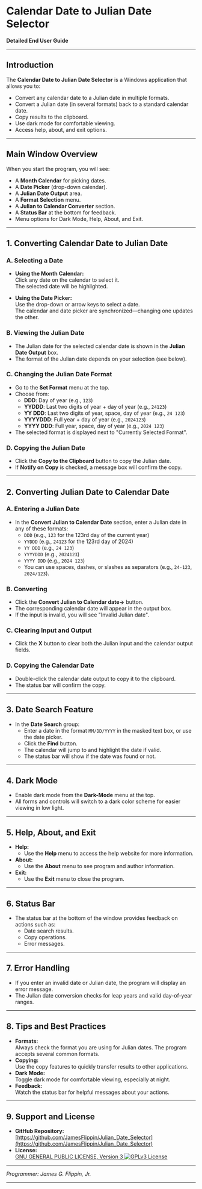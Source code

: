 # Calendar Date to Julian Date Selector

**Detailed End User Guide**

---

## Introduction

The **Calendar Date to Julian Date Selector** is a Windows application that allows you to:

- Convert any calendar date to a Julian date in multiple formats.
- Convert a Julian date (in several formats) back to a standard calendar date.
- Copy results to the clipboard.
- Use dark mode for comfortable viewing.
- Access help, about, and exit options.

---

## Main Window Overview

When you start the program, you will see:

- A **Month Calendar** for picking dates.
- A **Date Picker** (drop-down calendar).
- A **Julian Date Output** area.
- A **Format Selection** menu.
- A **Julian to Calendar Converter** section.
- A **Status Bar** at the bottom for feedback.
- Menu options for Dark Mode, Help, About, and Exit.

---

## 1. Converting Calendar Date to Julian Date

### A. Selecting a Date

- **Using the Month Calendar:**  
  Click any date on the calendar to select it.  
  The selected date will be highlighted.

- **Using the Date Picker:**  
  Use the drop-down or arrow keys to select a date.  
  The calendar and date picker are synchronized—changing one updates the other.

### B. Viewing the Julian Date

- The Julian date for the selected calendar date is shown in the **Julian Date Output** box.
- The format of the Julian date depends on your selection (see below).

### C. Changing the Julian Date Format

- Go to the **Set Format** menu at the top.
- Choose from:
  - **DDD**: Day of year (e.g., `123`)
  - **YYDDD**: Last two digits of year + day of year (e.g., `24123`)
  - **YY DDD**: Last two digits of year, space, day of year (e.g., `24 123`)
  - **YYYYDDD**: Full year + day of year (e.g., `2024123`)
  - **YYYY DDD**: Full year, space, day of year (e.g., `2024 123`)
- The selected format is displayed next to "Currently Selected Format".

### D. Copying the Julian Date

- Click the **Copy to the Clipboard** button to copy the Julian date.
- If **Notify on Copy** is checked, a message box will confirm the copy.

---

## 2. Converting Julian Date to Calendar Date

### A. Entering a Julian Date

- In the **Convert Julian to Calendar Date** section, enter a Julian date in any of these formats:
  - `DDD` (e.g., `123` for the 123rd day of the current year)
  - `YYDDD` (e.g., `24123` for the 123rd day of 2024)
  - `YY DDD` (e.g., `24 123`)
  - `YYYYDDD` (e.g., `2024123`)
  - `YYYY DDD` (e.g., `2024 123`)
  - You can use spaces, dashes, or slashes as separators (e.g., `24-123`, `2024/123`).

### B. Converting

- Click the **Convert Julian to Calendar date->** button.
- The corresponding calendar date will appear in the output box.
- If the input is invalid, you will see "Invalid Julian date".

### C. Clearing Input and Output

- Click the **X** button to clear both the Julian input and the calendar output fields.

### D. Copying the Calendar Date

- Double-click the calendar date output to copy it to the clipboard.
- The status bar will confirm the copy.

---

## 3. Date Search Feature

- In the **Date Search** group:
  - Enter a date in the format `MM/DD/YYYY` in the masked text box, or use the date picker.
  - Click the **Find** button.
  - The calendar will jump to and highlight the date if valid.
  - The status bar will show if the date was found or not.

---

## 4. Dark Mode

- Enable dark mode from the **Dark-Mode** menu at the top.
- All forms and controls will switch to a dark color scheme for easier viewing in low light.

---

## 5. Help, About, and Exit

- **Help:**
  - Use the **Help** menu to access the help website for more information.
- **About:**
  - Use the **About** menu to see program and author information.
- **Exit:**
  - Use the **Exit** menu to close the program.

---

## 6. Status Bar

- The status bar at the bottom of the window provides feedback on actions such as:
  - Date search results.
  - Copy operations.
  - Error messages.

---

## 7. Error Handling

- If you enter an invalid date or Julian date, the program will display an error message.
- The Julian date conversion checks for leap years and valid day-of-year ranges.

---

## 8. Tips and Best Practices

- **Formats:**  
  Always check the format you are using for Julian dates. The program accepts several common formats.
- **Copying:**  
  Use the copy features to quickly transfer results to other applications.
- **Dark Mode:**  
  Toggle dark mode for comfortable viewing, especially at night.
- **Feedback:**  
  Watch the status bar for helpful messages about your actions.

---

## 9. Support and License

- **GitHub Repository:**  
  [https://github.com/JamesFlippin/Julian_Date_Selector](https://github.com/JamesFlippin/Julian_Date_Selector)
- **License:**  
  [GNU GENERAL PUBLIC LICENSE, Version 3 ![GPLv3 License](https://img.shields.io/badge/License-GPL%20v3-yellow.svg)](https://www.gnu.org/licenses/gpl-3.0.en.html#license-text)

---

_Programmer: James G. Flippin, Jr._

---
